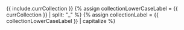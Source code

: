 {{ include.currCollection }}
{% assign collectionLowerCaseLabel = {{ currCollection }} | split: "_" %}
{% assign collectionLabel = {{ collectionLowerCaseLabel }} | capitalize %}